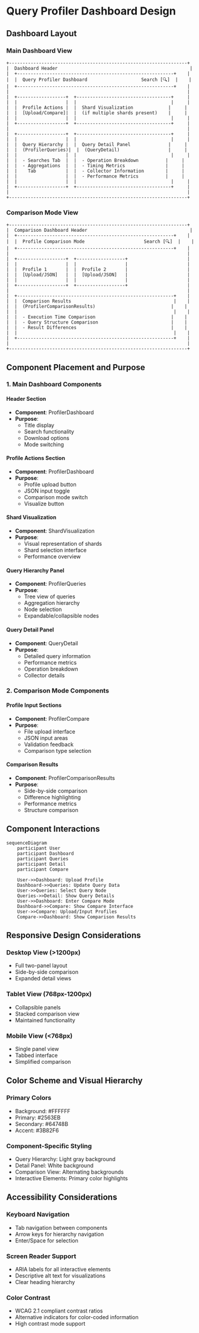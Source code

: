 # Query Profiler Dashboard Design

## Dashboard Layout

### Main Dashboard View
```
+------------------------------------------------------------------+
|  Dashboard Header                                                 |
|  +----------------------------------------------------------+    |
|  |  Query Profiler Dashboard                    Search [🔍]  |    |
|  +----------------------------------------------------------+    |
|                                                                  |
|  +------------------+  +-----------------------------------+     |
|  |                  |  |                                   |     |
|  |  Profile Actions |  |  Shard Visualization             |     |
|  |  [Upload/Compare]|  |  (if multiple shards present)    |     |
|  |                  |  |                                   |     |
|  +------------------+  +-----------------------------------+     |
|                                                                  |
|  +------------------+  +-----------------------------------+     |
|  |                  |  |                                   |     |
|  |  Query Hierarchy |  |  Query Detail Panel              |     |
|  |  (ProfilerQueries)|  |  (QueryDetail)                  |     |
|  |                  |  |                                   |     |
|  |  - Searches Tab  |  |  - Operation Breakdown          |     |
|  |  - Aggregations  |  |  - Timing Metrics               |     |
|  |    Tab           |  |  - Collector Information        |     |
|  |                  |  |  - Performance Metrics          |     |
|  |                  |  |                                   |     |
|  +------------------+  +-----------------------------------+     |
|                                                                  |
+------------------------------------------------------------------+
```

### Comparison Mode View
```
+------------------------------------------------------------------+
|  Comparison Dashboard Header                                      |
|  +----------------------------------------------------------+    |
|  |  Profile Comparison Mode                      Search [🔍]  |    |
|  +----------------------------------------------------------+    |
|                                                                  |
|  +------------------+  +------------------+                      |
|  |                  |  |                  |                      |
|  |  Profile 1       |  |  Profile 2       |                      |
|  |  [Upload/JSON]   |  |  [Upload/JSON]   |                      |
|  |                  |  |                  |                      |
|  +------------------+  +------------------+                      |
|                                                                  |
|  +----------------------------------------------------------+    |
|  |  Comparison Results                                      |    |
|  |  (ProfilerComparisonResults)                            |    |
|  |                                                          |    |
|  |  - Execution Time Comparison                            |    |
|  |  - Query Structure Comparison                           |    |
|  |  - Result Differences                                   |    |
|  |                                                          |    |
|  +----------------------------------------------------------+    |
|                                                                  |
+------------------------------------------------------------------+
```

## Component Placement and Purpose

### 1. Main Dashboard Components

#### Header Section
- **Component**: ProfilerDashboard
- **Purpose**: 
  - Title display
  - Search functionality
  - Download options
  - Mode switching

#### Profile Actions Section
- **Component**: ProfilerDashboard
- **Purpose**:
  - Profile upload button
  - JSON input toggle
  - Comparison mode switch
  - Visualize button

#### Shard Visualization
- **Component**: ShardVisualization
- **Purpose**:
  - Visual representation of shards
  - Shard selection interface
  - Performance overview

#### Query Hierarchy Panel
- **Component**: ProfilerQueries
- **Purpose**:
  - Tree view of queries
  - Aggregation hierarchy
  - Node selection
  - Expandable/collapsible nodes

#### Query Detail Panel
- **Component**: QueryDetail
- **Purpose**:
  - Detailed query information
  - Performance metrics
  - Operation breakdown
  - Collector details

### 2. Comparison Mode Components

#### Profile Input Sections
- **Component**: ProfilerCompare
- **Purpose**:
  - File upload interface
  - JSON input areas
  - Validation feedback
  - Comparison type selection

#### Comparison Results
- **Component**: ProfilerComparisonResults
- **Purpose**:
  - Side-by-side comparison
  - Difference highlighting
  - Performance metrics
  - Structure comparison

## Component Interactions

```mermaid
sequenceDiagram
    participant User
    participant Dashboard
    participant Queries
    participant Detail
    participant Compare

    User->>Dashboard: Upload Profile
    Dashboard->>Queries: Update Query Data
    User->>Queries: Select Query Node
    Queries->>Detail: Show Query Details
    User->>Dashboard: Enter Compare Mode
    Dashboard->>Compare: Show Compare Interface
    User->>Compare: Upload/Input Profiles
    Compare->>Dashboard: Show Comparison Results
```

## Responsive Design Considerations

### Desktop View (>1200px)
- Full two-panel layout
- Side-by-side comparison
- Expanded detail views

### Tablet View (768px-1200px)
- Collapsible panels
- Stacked comparison view
- Maintained functionality

### Mobile View (<768px)
- Single panel view
- Tabbed interface
- Simplified comparison

## Color Scheme and Visual Hierarchy

### Primary Colors
- Background: #FFFFFF
- Primary: #2563EB
- Secondary: #64748B
- Accent: #3B82F6

### Component-Specific Styling
- Query Hierarchy: Light gray background
- Detail Panel: White background
- Comparison View: Alternating backgrounds
- Interactive Elements: Primary color highlights

## Accessibility Considerations

### Keyboard Navigation
- Tab navigation between components
- Arrow keys for hierarchy navigation
- Enter/Space for selection

### Screen Reader Support
- ARIA labels for all interactive elements
- Descriptive alt text for visualizations
- Clear heading hierarchy

### Color Contrast
- WCAG 2.1 compliant contrast ratios
- Alternative indicators for color-coded information
- High contrast mode support 